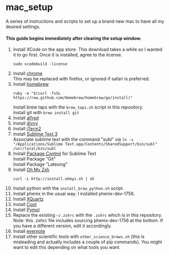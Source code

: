 mac_setup
=========

A series of instructions and scripts to set up a brand new mac to have all my desired settings.

#### This guide begins immediately after clearing the setup window.
1. Install XCode on the app store. This download takes a while so I wanted it to go first. Once it is installed, agree to the license.  
    ```
    sudo xcodebuild -license
    ```
2. Install [chrome](https://www.google.com/chrome/)  
    This may be replaced with firefox, or ignored if safari is preferred.
3. Install [homebrew](http://brew.sh/)  
    ```  
    ruby -e "$(curl -fsSL https://raw.github.com/Homebrew/homebrew/go/install)"
    ```
    Install brew taps with the `brew_taps.sh` script in this repository.  
    Install git with `brew install git`
4. Install [alfred](http://www.alfredapp.com)
5. Install [divvy](http://mizage.com/divvy/)
6. Install [iTerm2](http://iterm2.com)
7. Install [Sublime Text 3](http://sublimetext.com/3)  
    Associate sublime text with the command "subl" via `ln -s "/Applications/Sublime Text.app/Contents/SharedSupport/bin/subl" /usr/local/bin/subl`
8. Install [Package Control](https://sublime.wbond.net/installation) for Sublime Text   
   Install Package "Git"  
   Install Package "Latexing"
9. Install [Oh My Zsh](https://github.com/robbyrussell/oh-my-zsh)   
    ```
    curl -L http://install.ohmyz.sh | sh
    ```
10. Install python with the `install_brew_python.sh` script.
11. Install phenix in the usual way. I installed phenix-dev-1756.
12. Install [XQuartz](http://xquartz.macosforge.org/landing/)
13. Install [Coot](http://scottlab.ucsc.edu/~wgscott/xtal/wiki/index.php/Stand-alone_Coot_for_10.9)
14. Install [Pymol](http://pymol.org)
15. Replace the existing `~/.zshrc` with the `.zshrc` which is in this repository.
    Note: this .zshrc file includes sourcing phenix-dev-1756 at the bottom. If you have a different version, edit it accordingly.
16. Install [evernote](https://evernote.com/)
17. Install other scientific tools with `other_science_brews.sh` (this is misleading and actually includes a couple of pip commands). You might want to edit this depending on what tools you want.
